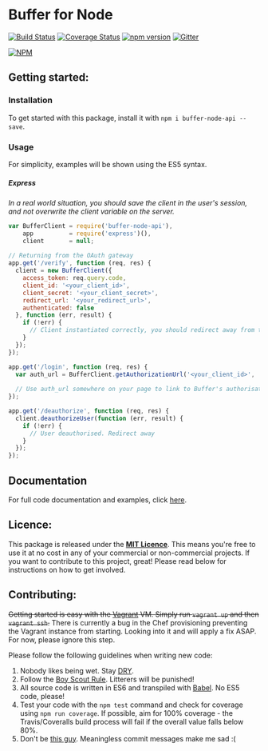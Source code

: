 # Buffer for Node

[![Build Status](https://travis-ci.org/joemckie/buffer-node.svg?branch=master)](https://travis-ci.org/joemckie/buffer-node)
[![Coverage Status](https://coveralls.io/repos/joemckie/buffer-node/badge.svg?branch=master&service=github)](https://coveralls.io/github/joemckie/buffer-node?branch=master)
[![npm version](https://badge.fury.io/js/buffer-node-api.svg)](http://badge.fury.io/js/buffer-node-api)
[![Gitter](https://badges.gitter.im/Join%20Chat.svg)](https://gitter.im/joemckie/buffer-node?utm_source=badge&utm_medium=badge&utm_campaign=pr-badge)

[![NPM](https://nodei.co/npm/buffer-node-api.png)](https://nodei.co/npm/buffer-node-api/)

## Getting started:

### Installation

To get started with this package, install it with `npm i buffer-node-api --save`.

### Usage

For simplicity, examples will be shown using the ES5 syntax.

##### Express

*In a real world situation, you should save the client in the user's session, and not overwrite the client variable on the server.*

```javascript
var BufferClient = require('buffer-node-api'),
    app          = require('express')(),
    client       = null;
  
// Returning from the OAuth gateway
app.get('/verify', function (req, res) {
  client = new BufferClient({
    access_token: req.query.code,
    client_id: '<your_client_id>',
    client_secret: '<your_client_secret>',
    redirect_url: '<your_redirect_url>',
    authenticated: false
  }, function (err, result) {
    if (!err) {
      // Client instantiated correctly, you should redirect away from this page
    }
  });
});

app.get('/login', function (req, res) {
  var auth_url = BufferClient.getAuthorizationUrl('<your_client_id>', '<your_redirect_url>');
  
  // Use auth_url somewhere on your page to link to Buffer's authorisation gateway page
});

app.get('/deauthorize', function (req, res) {
  client.deauthorizeUser(function (err, result) {
    if (!err) {
      // User deauthorised. Redirect away
    }
  });
});
```

## Documentation

For full code documentation and examples, click [here](http://joemckie.github.io/buffer-node).

## Licence:

This package is released under the [**MIT Licence**](http://opensource.org/licenses/MIT). This means you're free to use it at no cost in any of your commercial or non-commercial projects. If you want to contribute to this project, great! Please read below for instructions on how to get involved.

## Contributing:

~~Getting started is easy with the [Vagrant](http://vagrantup.com)  VM. Simply run `vagrant up` and then `vagrant ssh`.~~ There is currently a bug in the Chef provisioning preventing the Vagrant instance from starting. Looking into it and will apply a fix ASAP. For now, please ignore this step.

Please follow the following guidelines when writing new code:

1. Nobody likes being wet. Stay [DRY](https://en.wikipedia.org/wiki/Don%27t_repeat_yourself).
1. Follow the [Boy Scout Rule](http://programmer.97things.oreilly.com/wiki/index.php/The_Boy_Scout_Rule). Litterers will be punished!
1. All source code is written in ES6 and transpiled with [Babel](https://babeljs.io/). No ES5 code, please!
1. Test your code with the `npm test` command and check for coverage using `npm run coverage`. If possible, aim for 100% coverage - the Travis/Coveralls build process will fail if the overall value falls below 80%.
1. Don't be [this guy](http://www.commitlogsfromlastnight.com/). Meaningless commit messages make me sad :(
